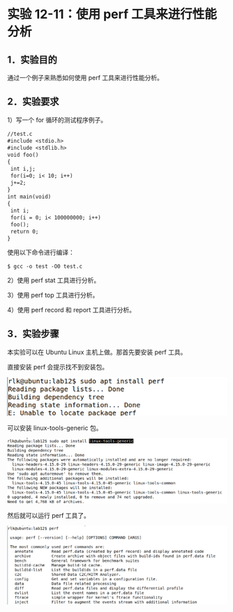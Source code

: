 # 实验 12-11：使用 perf 工具来进行性能分析

## 1．实验目的

通过一个例子来熟悉如何使用 perf 工具来进行性能分析。

## 2．实验要求

1）写一个 for 循环的测试程序例子。

```
//test.c 
#include <stdio.h> 
#include <stdlib.h> 
void foo() 
{ 
 int i,j; 
 for(i=0; i< 10; i++) 
 j+=2; 
} 
int main(void) 
{ 
 int i; 
 for(i = 0; i< 100000000; i++) 
 foo(); 
 return 0; 
}
```

使用以下命令进行编译：

```
$ gcc -o test -O0 test.c
```

2）使用 perf stat 工具进行分析。

3）使用 perf top 工具进行分析。

4）使用 perf record 和 report 工具进行分析。

## 3．实验步骤

本实验可以在 Ubuntu Linux 主机上做。那首先要安装 perf 工具。

直接安装 perf 会提示找不到安装包。

![image-20240927150442712](image/image-20240927150442712.png)

可以安装 linux-tools-generic 包。

![image-20240927150459076](image/image-20240927150459076.png)

然后就可以运行 perf 工具了。

![image-20240927150507307](image/image-20240927150507307.png)